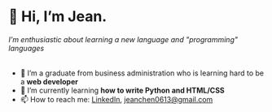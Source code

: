 # 👋 Hi, I’m Jean.
###### I’m enthusiastic about learning a new language and "programming" languages

- 👀 I’m a graduate from business administration who is learning hard to be a **web developer**
- 🌱 I’m currently learning **how to write Python and HTML/CSS**
- 📫 How to reach me: [LinkedIn](https://www.linkedin.com/in/jen-chen-4b512a18b/), jeanchen0613@gmail.com

<!---
jenchen-dev/jenchen-dev is a ✨ special ✨ repository because its `README.md` (this file) appears on your GitHub profile.
You can click the Preview link to take a look at your changes.
--->
